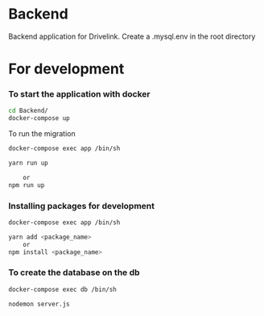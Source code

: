 # Backend

Backend application for Drivelink.
Create a .mysql.env in the root directory

# For development

### To start the application with docker

```sh
cd Backend/
docker-compose up

```

To run the migration

```sh
docker-compose exec app /bin/sh

yarn run up

    or
npm run up

```

### Installing packages for development

```sh
docker-compose exec app /bin/sh

yarn add <package_name>
    or
npm install <package_name>
```

### To create the database on the db

```sh
docker-compose exec db /bin/sh
```

```sh
nodemon server.js
```
